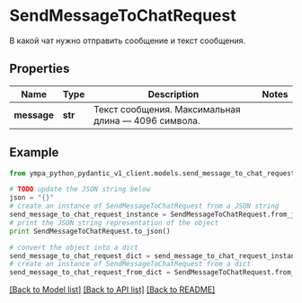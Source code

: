 # SendMessageToChatRequest

В какой чат нужно отправить сообщение и текст сообщения.

## Properties
Name | Type | Description | Notes
------------ | ------------- | ------------- | -------------
**message** | **str** | Текст сообщения. Максимальная длина — 4096 символа. | 

## Example

```python
from ympa_python_pydantic_v1_client.models.send_message_to_chat_request import SendMessageToChatRequest

# TODO update the JSON string below
json = "{}"
# create an instance of SendMessageToChatRequest from a JSON string
send_message_to_chat_request_instance = SendMessageToChatRequest.from_json(json)
# print the JSON string representation of the object
print SendMessageToChatRequest.to_json()

# convert the object into a dict
send_message_to_chat_request_dict = send_message_to_chat_request_instance.to_dict()
# create an instance of SendMessageToChatRequest from a dict
send_message_to_chat_request_from_dict = SendMessageToChatRequest.from_dict(send_message_to_chat_request_dict)
```
[[Back to Model list]](../README.md#documentation-for-models) [[Back to API list]](../README.md#documentation-for-api-endpoints) [[Back to README]](../README.md)


